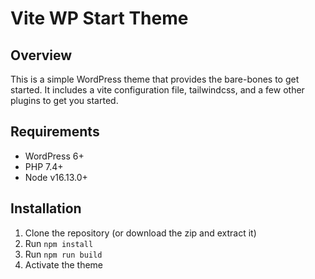 # Vite WP Start Theme

## Overview

This is a simple WordPress theme that provides the bare-bones to get started. It includes a vite configuration file, tailwindcss, and a few other plugins to get you started. 

## Requirements

* WordPress 6+
* PHP 7.4+
* Node v16.13.0+

## Installation

1. Clone the repository (or download the zip and extract it)
2. Run `npm install`
3. Run `npm run build`
4. Activate the theme
